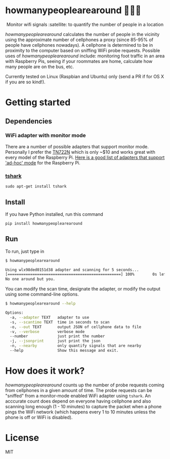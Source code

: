 
# howmanypeoplearearound :family_man_man_boy:

<p align="center">Monitor wifi signals :satellite: to quantify the number of people in a location</a></p>

*howmanypeoplearearound* calculates the number of people in the vicinity
using the approximate number of cellphones a proxy (since 85-95% of people have cellphones nowadays). 
A cellphone is determined to be in proximity to the computer based on sniffing WiFi probe 
requests. Possible uses of *howmanypeoplearearound* include: monitoring foot traffic in an area
with Raspberry Pis, seeing if your roommates are home, calculate how many people are on the bus, etc.

Currently tested on Linux (Raspbian and Ubuntu) only (send a PR if for OS X if you are so kind!).

Getting started
===============

## Dependencies

### WiFi adapter with monitor mode

There are a number of possible adapters that support monitor mode.
Personally I prefer the [TN722N](http://www.ebay.com/sch/i.html?_pgn=1&isRefine=false&_nkw=tn722n) which 
is only ~$10 and works great with every model of the Raspberry Pi. [Here is a good list of adapters that support 'ad-hoc' mode](http://elinux.org/RPi_USB_Wi-Fi_Adapters) for the
Raspberry Pi.

### [tshark](https://www.wireshark.org/docs/man-pages/tshark.html) 

```
sudo apt-get install tshark 
```

## Install

If you have Python installed, run this command

```
pip install howmanypeoplearearound
```

## Run

To run, just type in

```bash
$ howmanypeoplearearound

Using wlx98ded0151d38 adapter and scanning for 5 seconds...
[==================================================] 100%        0s left
No one around but you.
```

You can modify the scan time, designate the adapter, or modify the output using some command-line options.

```bash
$ howmanypeoplearearound --help

Options:
  -a, --adapter TEXT   adapter to use
  -s, --scantime TEXT  time in seconds to scan
  -o, --out TEXT       output JSON of cellphone data to file
  -v, --verbose        verbose mode
  --number             just print the number
  -j, --jsonprint      just print the json
  -n, --nearby         only quantify signals that are nearby
  --help               Show this message and exit.
```

How does it work?
==================

*howmanypeoplearearound* counts up the number of probe requests coming from cellphones in a given amount of time.
The probe requests can be "sniffed" from a monitor-mode enabled WiFi adapter using `tshark`. An acccurate count does 
depend on everyone having cellphone and also scanning long enough (1 - 10 minutes) to capture the packet when 
a phone pings the WiFi network (which happens every 1 to 10 minutes unless the phone is off or WiFi is disabled).

License
=======

MIT

